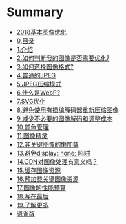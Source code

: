 <div id="statistics">
    <script>
        if (window.location.host === "app.gitbook.com") {
            var _hmt = _hmt || [];
            (function() {
                var hm = document.createElement("script");
                hm.src = "https://hm.baidu.com/hm.js?4f01de5cc0f84f20fea5a4202233614f";
                var s = document.getElementsByTagName("script")[0]; 
                s.parentNode.insertBefore(hm, s);
            })();
        } else {
            document.getElementById("statistics").style.display = "none"
        }
    </script>
</div>

# Summary

* [2018基本图像优化](ch.md)
* [0.目录](ch0.md)
* [1.介绍](ch1.md)
* [2.如何判断我的图像是否需要优化?](ch2.md)
* [3.如何选择图像格式?](ch3.md)
* [4.普通的JPEG](ch4.md)
* [5.JPEG压缩模式](ch5.md)
* [6.什么是WebP?](ch6.md)
* [7.SVG优化](ch7.md)
* [8.避免使用有损编解码器重新压缩图像](ch8.md)
* [9.减少不必要的图像解码和调整成本](ch9.md)
* [10.颜色管理](ch10.md)
* [11.图像精灵](ch11.md)
* [12.非关键图像的懒加载](ch12.md)
* [13.避免display: none; 陷阱</a>](ch13.md)
* [14.CDN对图像处理有意义吗？](ch14.md)
* [15.缓存图像资源](ch15.md)
* [16.预加载关键图像资源](ch16.md)
* [17.图像的性能预算](ch17.md)
* [18.写在最后](ch18.md)
* [19.了解更多](ch19.md)
* [语雀版](yuque.md)